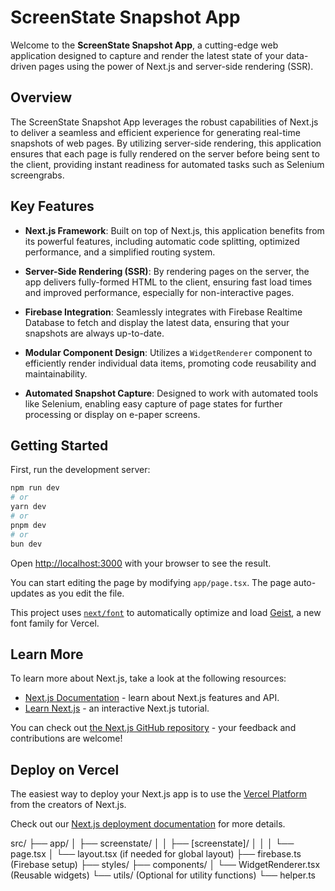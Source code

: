 # ScreenState Snapshot App

Welcome to the **ScreenState Snapshot App**, a cutting-edge web application designed to capture and render the latest state of your data-driven pages using the power of Next.js and server-side rendering (SSR).

## Overview

The ScreenState Snapshot App leverages the robust capabilities of Next.js to deliver a seamless and efficient experience for generating real-time snapshots of web pages. By utilizing server-side rendering, this application ensures that each page is fully rendered on the server before being sent to the client, providing instant readiness for automated tasks such as Selenium screengrabs.

## Key Features

- **Next.js Framework**: Built on top of Next.js, this application benefits from its powerful features, including automatic code splitting, optimized performance, and a simplified routing system.
- **Server-Side Rendering (SSR)**: By rendering pages on the server, the app delivers fully-formed HTML to the client, ensuring fast load times and improved performance, especially for non-interactive pages.

- **Firebase Integration**: Seamlessly integrates with Firebase Realtime Database to fetch and display the latest data, ensuring that your snapshots are always up-to-date.

- **Modular Component Design**: Utilizes a `WidgetRenderer` component to efficiently render individual data items, promoting code reusability and maintainability.

- **Automated Snapshot Capture**: Designed to work with automated tools like Selenium, enabling easy capture of page states for further processing or display on e-paper screens.

## Getting Started

First, run the development server:

```bash
npm run dev
# or
yarn dev
# or
pnpm dev
# or
bun dev
```

Open [http://localhost:3000](http://localhost:3000) with your browser to see the result.

You can start editing the page by modifying `app/page.tsx`. The page auto-updates as you edit the file.

This project uses [`next/font`](https://nextjs.org/docs/app/building-your-application/optimizing/fonts) to automatically optimize and load [Geist](https://vercel.com/font), a new font family for Vercel.

## Learn More

To learn more about Next.js, take a look at the following resources:

- [Next.js Documentation](https://nextjs.org/docs) - learn about Next.js features and API.
- [Learn Next.js](https://nextjs.org/learn) - an interactive Next.js tutorial.

You can check out [the Next.js GitHub repository](https://github.com/vercel/next.js) - your feedback and contributions are welcome!

## Deploy on Vercel

The easiest way to deploy your Next.js app is to use the [Vercel Platform](https://vercel.com/new?utm_medium=default-template&filter=next.js&utm_source=create-next-app&utm_campaign=create-next-app-readme) from the creators of Next.js.

Check out our [Next.js deployment documentation](https://nextjs.org/docs/app/building-your-application/deploying) for more details.

src/
├── app/
│   ├── screenstate/
│   │   ├── [screenstate]/
│   │   │   └── page.tsx
│   └── layout.tsx (if needed for global layout)
├── firebase.ts (Firebase setup)
├── styles/
├── components/
│   └── WidgetRenderer.tsx (Reusable widgets)
└── utils/ (Optional for utility functions)
    └── helper.ts

